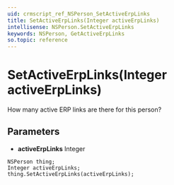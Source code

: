```yaml
---
uid: crmscript_ref_NSPerson_SetActiveErpLinks
title: SetActiveErpLinks(Integer activeErpLinks)
intellisense: NSPerson.SetActiveErpLinks
keywords: NSPerson, GetActiveErpLinks
so.topic: reference
---
```


# SetActiveErpLinks(Integer activeErpLinks)

How many active ERP links are there for this person?

## Parameters

* **activeErpLinks** Integer

```crmscript
NSPerson thing;
Integer activeErpLinks;
thing.SetActiveErpLinks(activeErpLinks);
```

